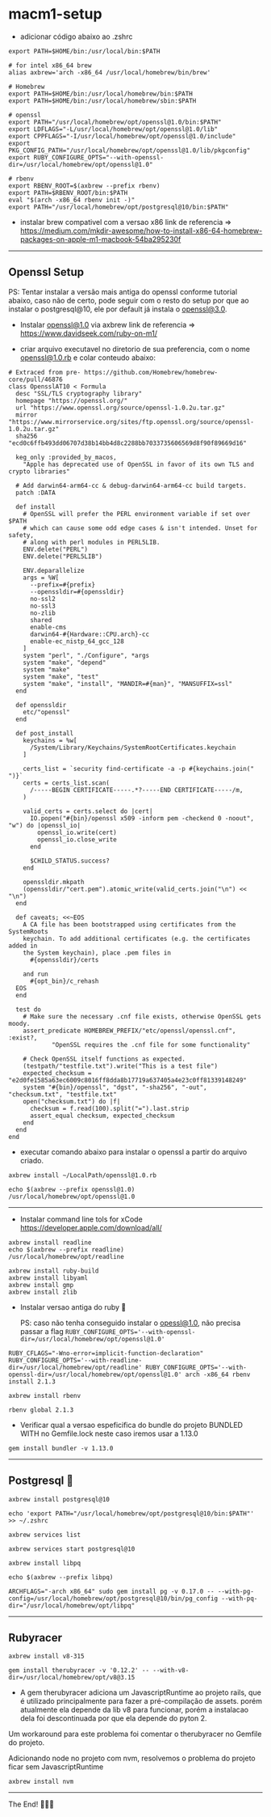 # macm1-setup

- adicionar código abaixo ao .zshrc

```
export PATH=$HOME/bin:/usr/local/bin:$PATH

# for intel x86_64 brew
alias axbrew='arch -x86_64 /usr/local/homebrew/bin/brew'

# Homebrew
export PATH=$HOME/bin:/usr/local/homebrew/bin:$PATH
export PATH=$HOME/bin:/usr/local/homebrew/sbin:$PATH

# openssl
export PATH="/usr/local/homebrew/opt/openssl@1.0/bin:$PATH"
export LDFLAGS="-L/usr/local/homebrew/opt/openssl@1.0/lib"
export CPPFLAGS="-I/usr/local/homebrew/opt/openssl@1.0/include"
export PKG_CONFIG_PATH="/usr/local/homebrew/opt/openssl@1.0/lib/pkgconfig"
export RUBY_CONFIGURE_OPTS="--with-openssl-dir=/usr/local/homebrew/opt/openssl@1.0"

# rbenv
export RBENV_ROOT=$(axbrew --prefix rbenv)
export PATH=$RBENV_ROOT/bin:$PATH
eval "$(arch -x86_64 rbenv init -)"
export PATH="/usr/local/homebrew/opt/postgresql@10/bin:$PATH"
```

- instalar brew compativel com a versao x86
link de referencia =>
https://medium.com/mkdir-awesome/how-to-install-x86-64-homebrew-packages-on-apple-m1-macbook-54ba295230f
------
## Openssl Setup
PS: Tentar instalar a versão mais antiga do openssl conforme tutorial abaixo, 
    caso não de certo, pode seguir com o resto do setup por que ao instalar o postgresql@10,
    ele por default já instala o openssl@3.0.

- Instalar openssl@1.0 via axbrew
link de referencia => https://www.davidseek.com/ruby-on-m1/
 
- criar arquivo executavel no diretorio de sua preferencia, com o nome openssl@1.0.rb e colar conteudo abaixo:
```
# Extraced from pre- https://github.com/Homebrew/homebrew-core/pull/46876
class OpensslAT10 < Formula
  desc "SSL/TLS cryptography library"
  homepage "https://openssl.org/"
  url "https://www.openssl.org/source/openssl-1.0.2u.tar.gz"
  mirror "https://www.mirrorservice.org/sites/ftp.openssl.org/source/openssl-1.0.2u.tar.gz"
  sha256 "ecd0c6ffb493dd06707d38b14bb4d8c2288bb7033735606569d8f90f89669d16"

  keg_only :provided_by_macos,
    "Apple has deprecated use of OpenSSL in favor of its own TLS and crypto libraries"

  # Add darwin64-arm64-cc & debug-darwin64-arm64-cc build targets.
  patch :DATA

  def install
    # OpenSSL will prefer the PERL environment variable if set over $PATH
    # which can cause some odd edge cases & isn't intended. Unset for safety,
    # along with perl modules in PERL5LIB.
    ENV.delete("PERL")
    ENV.delete("PERL5LIB")

    ENV.deparallelize
    args = %W[
      --prefix=#{prefix}
      --openssldir=#{openssldir}
      no-ssl2
      no-ssl3
      no-zlib
      shared
      enable-cms
      darwin64-#{Hardware::CPU.arch}-cc
      enable-ec_nistp_64_gcc_128
    ]
    system "perl", "./Configure", *args
    system "make", "depend"
    system "make"
    system "make", "test"
    system "make", "install", "MANDIR=#{man}", "MANSUFFIX=ssl"
  end

  def openssldir
    etc/"openssl"
  end

  def post_install
    keychains = %w[
      /System/Library/Keychains/SystemRootCertificates.keychain
    ]

    certs_list = `security find-certificate -a -p #{keychains.join(" ")}`
    certs = certs_list.scan(
      /-----BEGIN CERTIFICATE-----.*?-----END CERTIFICATE-----/m,
    )

    valid_certs = certs.select do |cert|
      IO.popen("#{bin}/openssl x509 -inform pem -checkend 0 -noout", "w") do |openssl_io|
        openssl_io.write(cert)
        openssl_io.close_write
      end

      $CHILD_STATUS.success?
    end

    openssldir.mkpath
    (openssldir/"cert.pem").atomic_write(valid_certs.join("\n") << "\n")
  end

  def caveats; <<~EOS
    A CA file has been bootstrapped using certificates from the SystemRoots
    keychain. To add additional certificates (e.g. the certificates added in
    the System keychain), place .pem files in
      #{openssldir}/certs

    and run
      #{opt_bin}/c_rehash
  EOS
  end

  test do
    # Make sure the necessary .cnf file exists, otherwise OpenSSL gets moody.
    assert_predicate HOMEBREW_PREFIX/"etc/openssl/openssl.cnf", :exist?,
            "OpenSSL requires the .cnf file for some functionality"

    # Check OpenSSL itself functions as expected.
    (testpath/"testfile.txt").write("This is a test file")
    expected_checksum = "e2d0fe1585a63ec6009c8016ff8dda8b17719a637405a4e23c0ff81339148249"
    system "#{bin}/openssl", "dgst", "-sha256", "-out", "checksum.txt", "testfile.txt"
    open("checksum.txt") do |f|
      checksum = f.read(100).split("=").last.strip
      assert_equal checksum, expected_checksum
    end
  end
end
```

- executar comando abaixo para instalar o openssl a partir do arquivo criado.

```
axbrew install ~/LocalPath/openssl@1.0.rb
```

```
echo $(axbrew --prefix openssl@1.0)
/usr/local/homebrew/opt/openssl@1.0
```
---
- Instalar command line tols for xCode 
https://developer.apple.com/download/all/
```
axbrew install readline
echo $(axbrew --prefix readline)
/usr/local/homebrew/opt/readline
```

```
axbrew install ruby-build
axbrew install libyaml
axbrew install gmp
axbrew install zlib
```
- Instalar versao antiga do ruby 💎
  
  PS: caso não tenha conseguido instalar o opessl@1.0, não precisa passar a flag ```RUBY_CONFIGURE_OPTS='--with-openssl-dir=/usr/local/homebrew/opt/openssl@1.0'```
```
RUBY_CFLAGS="-Wno-error=implicit-function-declaration" RUBY_CONFIGURE_OPTS='--with-readline-dir=/usr/local/homebrew/opt/readline' RUBY_CONFIGURE_OPTS='--with-openssl-dir=/usr/local/homebrew/opt/openssl@1.0' arch -x86_64 rbenv install 2.1.3
```
```
axbrew install rbenv
```
```
rbenv global 2.1.3
```

- Verificar qual a versao espeficifica do bundle do projeto BUNDLED WITH no Gemfile.lock neste caso iremos usar a 1.13.0

```
gem install bundler -v 1.13.0
```
-----
## Postgresql 🐘
```
axbrew install postgresql@10
```

```
echo 'export PATH="/usr/local/homebrew/opt/postgresql@10/bin:$PATH"' >> ~/.zshrc
```

```
axbrew services list
```

```
axbrew services start postgresql@10
```
```
axbrew install libpq
```

```
echo $(axbrew --prefix libpq)
```

```
ARCHFLAGS="-arch x86_64" sudo gem install pg -v 0.17.0 -- --with-pg-config=/usr/local/homebrew/opt/postgresql@10/bin/pg_config --with-pq-dir="/usr/local/homebrew/opt/libpq"
```
----
## Rubyracer
```
axbrew install v8-315
```
```
gem install therubyracer -v '0.12.2' -- --with-v8-dir=/usr/local/homebrew/opt/v8@3.15
```
- A gem therubyracer adiciona um JavascriptRuntime ao projeto rails, que é utilizado principalmente para fazer a pré-compilação de assets.
  porém atualmente ela depende da lib v8 para funcionar, porém a instalacao dela foi descontinuada por que ela depende do pyton 2.

Um workaround para este problema foi comentar o therubyracer no Gemfile do projeto.

Adicionando node no projeto com nvm, resolvemos o problema do projeto ficar sem JavascriptRuntime
```
axbrew install nvm
```
----
The End! 👏👏👏





